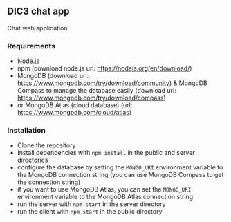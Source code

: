 ## DIC3 chat app

Chat web application

### Requirements

- Node.js
- npm (download node.js url: https://nodejs.org/en/download/)
- MongoDB (download url: https://www.mongodb.com/try/download/community) & MongoDB Compass to manage the database easily (download url: https://www.mongodb.com/try/download/compass)
- or MongoDB Atlas (cloud database) (url: https://www.mongodb.com/cloud/atlas)

### Installation

- Clone the repository
- Install dependencies with `npm install` in the public and server directories
- configure the database by setting the `MONGO_URI` environment variable to the MongoDB connection string (you can use MongoDB Compass to get the connection string)
- if you want to use MongoDB Atlas, you can set the `MONGO_URI` environment variable to the MongoDB Atlas connection string
- run the server with `npm start` in the server directory
- run the client with `npm start` in the public directory
